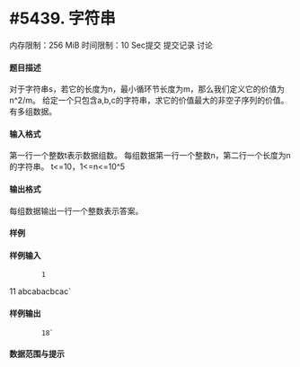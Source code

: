 
# #5439. 字符串
内存限制：256 MiB 时间限制：10 Sec提交 提交记录 讨论
#### 题目描述
对于字符串s，若它的长度为n，最小循环节长度为m，那么我们定义它的价值为n^2/m。
给定一个只包含a,b,c的字符串，求它的价值最大的非空子序列的价值。
有多组数据。

#### 输入格式
第一行一个整数t表示数据组数。
每组数据第一行一个整数n，第二行一个长度为n的字符串。
t<=10，1<=n<=10^5

#### 输出格式
每组数据输出一行一个整数表示答案。

#### 样例

#### 样例输入

			1
11
abcabacbcac`
#### 样例输出

			18`
#### 数据范围与提示

